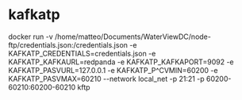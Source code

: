 # kafkatp

docker run -v /home/matteo/Documents/WaterViewDC/node-ftp/credentials.json:/credentials.json -e KAFKATP_CREDENTIALS=credentials.json -e KAFKATP_KAFKAURL=redpanda -e KAFKATP_KAFKAPORT=9092 -e KAFKATP_PASVURL=127.0.0.1 -e KAFKATP_P^CVMIN=60200 -e KAFKATP_PASVMAX=60210 --network local_net -p 21:21 -p 60200-60210:60200-60210 kftp
